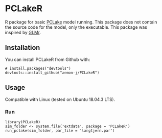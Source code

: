 PCLakeR
====


R package for basic [PCLake](https://en.wikipedia.org/wiki/PCLake) model running. This package does not contain the source code for the model, only the executable. This package was inspired by [GLMr](https://github.com/GLEON/GLMr).

## Installation

You can install PCLakeR from Github with:

```{r gh-installation, eval = FALSE}
# install.packages("devtools")
devtools::install_github("aemon-j/PCLakeR")
```
## Usage
Compatible with Linux (tested on Ubuntu 18.04.3 LTS).

### Run

```{r example, eval=FALSE}
library(PCLakeR)
sim_folder <- system.file('extdata', package = 'PCLakeR')
run_pclake(sim_folder, par_file = 'langtjern.par')
```
